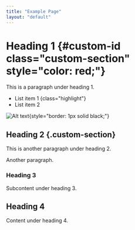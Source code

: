 ```yaml
---
title: "Example Page"
layout: "default"
---
```


# Heading 1 {#custom-id class="custom-section" style="color: red;"}
This is a paragraph under heading 1.

- List item 1 {class="highlight"}
- List item 2

![Alt text](image.jpg){style="border: 1px solid black;"}

## Heading 2 {.custom-section}
This is another paragraph under heading 2.

Another paragraph.

### Heading 3 
Subcontent under heading 3.

## Heading 4
Content under heading 4.
